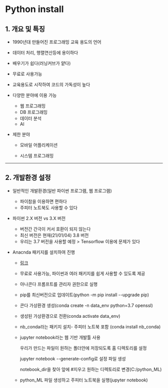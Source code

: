 # Python install

## 1. 개요 및 특징

- 1990년대 만들어진 프로그래밍 교육 용도의 언어

- 데이터 처리, 행렬연산등에 용이하다

- 배우기가 쉽다(러닝커브가 얕다)

- 무료로 사용가능

- 교육용도로 시작하여 코드의 가독성이 높다

- 다양한 분야에 이용 가능

  - 웹 프로그래밍
  - DB 프로그래밍
  - 데이터 분석
  - AI

- 제한 분야

  - 모바일 어플리케이션

  - 시스템 프로그래밍

---



## 2. 개발환경 설정

- 일반적인 개발환경(일반 파이썬 프로그램, 웹 프로그램)
  - 파이참을 이용하면 편하다
  - 주피터 노트북도 사용할 수 있다

- 파이썬 2.X 버전 vs 3.X 버전

  - 버전간 간극이 커서 호환이 되지 않는다
  - 최신 버전은 현재(21/01/04) 3.8 버전
  - 우리는 3.7 버전을 사용할 예정 > Tensorflow 이용에 문제가 있다

- Anacnda 패키지를 설치하여 진행

  - [링크](https://www.anaconda.com/products/individual)

  - 무료로 사용가능, 파이썬과 여러 패키지를 쉽게 사용할 수 있도록 제공

  - 아나콘다 프롬프트를 관리자 권한으로 실행

  - pip를 최신버전으로 업데이트(python -m pip install --upgrade pip)

  - 콘다 가상환경 생성(conda create -n data_env python=3.7 openssl)

  - 생성된 가상환경으로 전환(conda activate data_env)

  - nb_conda라는 패키지 설치- 주피터 노트북 포함 (conda install nb_conda)

  - jupyter notebook라는 웹 기반 개발툴 사용

    우리가 만드는 파일이 원하는 폴더안에 저장되도록 홈 디렉토리를 설정

    jupyter notebook --generate-config로 설정 파일 생성

    notebook_dir을 찾아 앞에 #지우고 원하는 디렉토리로 변경(C:/python_ML)

  - python_ML 파일 생성하고 주피터 노트북을 실행(jupyter notebook)

